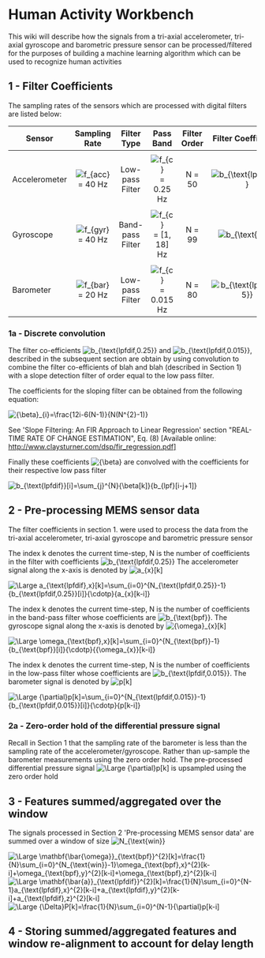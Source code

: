 # Human Activity Workbench

This wiki will describe how the signals from a tri-axial accelerometer, tri-axial gyroscope and barometric pressure sensor can be processed/filtered for the purposes of building a machine learning algorithm which can be used to recognize human activities

## 1 - Filter Coefficients

The sampling rates of the sensors which are processed with digital filters are listed below:

|Sensor| Sampling Rate | Filter Type | Pass Band | Filter Order | Filter Coefficients | 
|------|:-------------:|:-----------:|:---------:|:------------:|:-------------------:|
|      |               |             |           |              |                     |
|Accelerometer|<img src="https://latex.codecogs.com/svg.latex?\small&space;f_{acc}" title="f_{acc}" /> = 40 Hz | Low-pass Filter | <img src="https://latex.codecogs.com/svg.latex?\small&space;f_{c}" title="f_{c}" /> = 0.25 Hz            | N =  50  | <img src="https://latex.codecogs.com/svg.latex?\small&space;b_{\text{lpf,0.25}}" title="b_{\text{lpf,0.25}}" />                    |
|      |               |             |           |              |                    |
|Gyroscope|<img src="https://latex.codecogs.com/svg.latex?\small&space;f_{gyr}" title="f_{gyr}" /> = 40 Hz | Band-pass Filter| <img src="https://latex.codecogs.com/svg.latex?\small&space;f_{c}" title="f_{c}"/> = [1, 18] Hz           |  N =  99  | <img src="https://latex.codecogs.com/svg.latex?\small&space;b_{\text{bpf}}" title="b_{\text{bpf}}" />                   |
|      |               |             |           |              |                    |
|Barometer|<img src="https://latex.codecogs.com/svg.latex?\small&space;f_{bar}" title="f_{bar}" /> = 20 Hz | Low-pass Filter | <img src="https://latex.codecogs.com/svg.latex?\small&space;f_{c}" title="f_{c}" /> = 0.015 Hz            |  N =  80  |  <img src="https://latex.codecogs.com/svg.latex?\small&space;b_{\text{lpf,0.015}}" title="b_{\text{lpf,0.015}}" />                  |

### 1a - Discrete convolution

The filter co-efficients <img src="https://latex.codecogs.com/svg.latex?\small&space;b_{\text{lpfdif,0.25}}" title="b_{\text{lpfdif,0.25}}" /> and <img src="https://latex.codecogs.com/svg.latex?\small&space;b_{\text{lpfdif,0.015}}" title="b_{\text{lpfdif,0.015}}" />, described in the subsequent section are obtain by using convolution to combine the filter co-efficients of blah and blah (described in Section 1) with a slope detection filter of order equal to the low pass filter.

The coefficients for the sloping filter can be obtained from the following equation:

<img src="https://latex.codecogs.com/svg.latex?\small&space;{\beta}_{i}=\frac{12i-6(N-1)}{N(N^{2}-1)}" title="{\beta}_{i}=\frac{12i-6(N-1)}{N(N^{2}-1)}" /> 

See 'Slope Filtering: An FIR Approach to Linear Regression' section "REAL-TIME RATE OF CHANGE ESTIMATION", Eq. (8) [Available online: http://www.claysturner.com/dsp/fir_regression.pdf]

Finally these coefficients <img src="https://latex.codecogs.com/svg.latex?\small&space;{\beta}" title="{\beta}" /> are convolved with the coefficients for their respective low pass filter

<img src="https://latex.codecogs.com/svg.latex?\small&space;b_{\text{lpfdif}}[i]=\sum_{j}^{N}{\beta[j]}{b_{lpf}[i-j+1]}" title="b_{\text{lpfdif}}[i]=\sum_{j}^{N}{\beta[k]}{b_{lpf}[i-j+1]}" />


## 2 - Pre-processing MEMS sensor data

The filter coefficients in section 1. were used to process the data from the tri-axial accelerometer, tri-axial gyroscope and barometric pressure sensor

The index k denotes the current time-step, N is the number of coefficients in the filter with coefficients <img src="https://latex.codecogs.com/svg.latex?\small&space;b_{\text{lpfdif,0.25}}" title="b_{\text{lpfdif,0.25}}" /> The accelerometer signal along the x-axis is denoted by <img src="https://latex.codecogs.com/svg.latex?\small&space;a_{x}[k]" title="a_{x}[k]" />

<img src="https://latex.codecogs.com/svg.latex?\Large&space;a_{\text{lpfdif},x}[k]=\sum_{i=0}^{N_{\text{lpfdif,0.25}}-1}{b_{\text{lpfdif,0.25}}[i]}{\cdotp}{a_{x}[k-i]}" title="\Large a_{\text{lpfdif},x}[k]=\sum_{i=0}^{N_{\text{lpfdif,0.25}}-1}{b_{\text{lpfdif,0.25}}[i]}{\cdotp}{a_{x}[k-i]}" />

The index k denotes the current time-step, N is the number of coefficients in the band-pass filter whose coefficients are <img src="https://latex.codecogs.com/svg.latex?\small&space;b_{\text{bpf}}" title="b_{\text{bpf}}" />. The gyroscope signal along the x-axis is denoted by <img src="https://latex.codecogs.com/svg.latex?\small&space;{\omega}_{x}[k]" title="{\omega}_{x}[k]" />

<img src="https://latex.codecogs.com/svg.latex?\Large&space;\omega_{\text{bpf},x}[k]=\sum_{i=0}^{N_{\text{bpf}}-1}{b_{\text{bpf}}[i]}{\cdotp}{{\omega_{x}}[k-i]}" title="\Large \omega_{\text{bpf},x}[k]=\sum_{i=0}^{N_{\text{bpf}}-1}{b_{\text{bpf}}[i]}{\cdotp}{{\omega_{x}}[k-i]}" />

The index k denotes the current time-step, N is the number of coefficients in the low-pass filter whose coefficients are <img src="https://latex.codecogs.com/svg.latex?\small&space;b_{\text{lpfdif,0.015}}" title="b_{\text{lpfdif,0.015}}" />. The barometer signal is denoted by <img src="https://latex.codecogs.com/svg.latex?\small&space;p[k]" title="p[k]" />

<img src="https://latex.codecogs.com/svg.latex?\Large&space;{\partial}p[k]=\sum_{i=0}^{N_{\text{lpfdif,0.015}}-1}{b_{\text{lpfdif,0.015}}[i]}{\cdotp}{p[k-i]}" title="\Large {\partial}p[k]=\sum_{i=0}^{N_{\text{lpfdif,0.015}}-1}{b_{\text{lpfdif,0.015}}[i]}{\cdotp}{p[k-i]}" />

### 2a - Zero-order hold of the differential pressure signal 

Recall in Section 1 that the sampling rate of the barometer is less than the sampling rate of the accelerometer/gyroscope. Rather than up-sample the barometer measurements using the zero order hold. The pre-processed differential pressure signal <img src="https://latex.codecogs.com/svg.latex?\Large&space;{\partial}p[k]" title="\Large {\partial}p[k]" /> is upsampled using the zero order hold

## 3 - Features summed/aggregated over the window
The signals processed in Section 2 'Pre-processing MEMS sensor data' are summed over a window of size <img src="https://latex.codecogs.com/svg.latex?\small&space;N_{\text{win}}" title="N_{\text{win}}" />

<img src="https://latex.codecogs.com/svg.latex?\Large&space;\mathbf{\bar{\omega}}_{\text{bpf}}^{2}[k]=\frac{1}{N_{\text{win}}}\sum_{i=0}^{N_{\text{win}}-1}\omega_{\text{bpf},x}^{2}[k-i]+\omega_{\text{bpf},y}^{2}[k-i]+\omega_{\text{bpf},z}^{2}[k-i]" title="\Large \mathbf{\bar{\omega}}_{\text{bpf}}^{2}[k]=\frac{1}{N}\sum_{i=0}^{N_{\text{win}}-1}\omega_{\text{bpf},x}^{2}[k-i]+\omega_{\text{bpf},y}^{2}[k-i]+\omega_{\text{bpf},z}^{2}[k-i]" />

<img src="https://latex.codecogs.com/svg.latex?\Large&space;\mathbf{\bar{a}}_{\text{lpfdif}}^{2}[k]=\frac{1}{N}\sum_{i=0}^{N-1}a_{\text{lpfdif},x}^{2}[k-i]+a_{\text{lpfdif},y}^{2}[k-i]+a_{\text{lpfdif},z}^{2}[k-i]" title="\Large \mathbf{\bar{a}}_{\text{lpfdif}}^{2}[k]=\frac{1}{N}\sum_{i=0}^{N-1}a_{\text{lpfdif},x}^{2}[k-i]+a_{\text{lpfdif},y}^{2}[k-i]+a_{\text{lpfdif},z}^{2}[k-i]" />

<img src="https://latex.codecogs.com/svg.latex?\Large&space;{\Delta}P[k]=\frac{1}{N}\sum_{i=0}^{N-1}{\partial}p[k-i]" title="\Large {\Delta}P[k]=\frac{1}{N}\sum_{i=0}^{N-1}{\partial}p[k-i]" />

## 4 - Storing summed/aggregated features and window re-alignment to account for delay length
